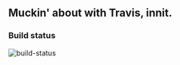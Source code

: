 ##  Muckin' about with Travis, innit.

### Build status

![build-status](https://travis-ci.org/swinton/muckin-about-with-travis.svg?branch=master)
